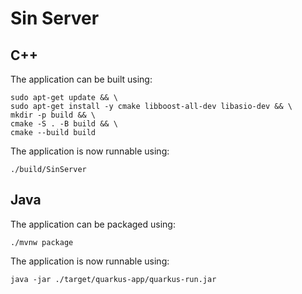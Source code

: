 # Sin Server

## C++

The application can be built using:

```shell script
sudo apt-get update && \
sudo apt-get install -y cmake libboost-all-dev libasio-dev && \
mkdir -p build && \
cmake -S . -B build && \
cmake --build build
```

The application is now runnable using:

```shell script
./build/SinServer
```

## Java

The application can be packaged using:

```shell script
./mvnw package
```

The application is now runnable using:

```shell script
java -jar ./target/quarkus-app/quarkus-run.jar
```
